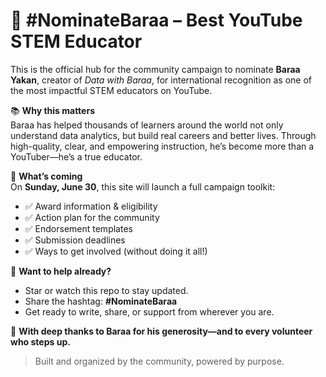 # 🌟 #NominateBaraa – Best YouTube STEM Educator

This is the official hub for the community campaign to nominate **Baraa Yakan**, creator of *Data with Baraa*, for international recognition as one of the most impactful STEM educators on YouTube.

📚 **Why this matters**  
Baraa has helped thousands of learners around the world not only understand data analytics, but build real careers and better lives. Through high-quality, clear, and empowering instruction, he’s become more than a YouTuber—he’s a true educator.

🚀 **What’s coming**  
On **Sunday, June 30**, this site will launch a full campaign toolkit:
- ✅ Award information & eligibility
- ✅ Action plan for the community
- ✅ Endorsement templates
- ✅ Submission deadlines
- ✅ Ways to get involved (without doing it all!)

💬 **Want to help already?**  
- Star or watch this repo to stay updated.
- Share the hashtag: **#NominateBaraa**
- Get ready to write, share, or support from wherever you are.

🙏 **With deep thanks to Baraa for his generosity—and to every volunteer who steps up.**

> Built and organized by the community, powered by purpose.
